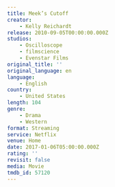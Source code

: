 ```yaml
---
title: Meek’s Cutoff
creator:
    - Kelly Reichardt
release: 2010-09-05T00:00:00.000Z
studios:
    - Oscilloscope
    - filmscience
    - Evenstar Films
original_title: ''
original_language: en
language:
    - English
country:
    - United States
length: 104
genre:
    - Drama
    - Western
format: Streaming
service: Netflix
venue: Home
date: 2017-01-06T05:00:00.000Z
rating: ''
revisit: false
media: Movie
tmdb_id: 57120
---
```



